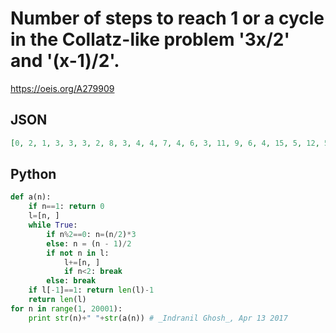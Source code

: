 # Number of steps to reach 1 or a cycle in the Collatz\-like problem '3x/2' and '\(x\-1\)/2'\.
https://oeis.org/A279909
## JSON
```JSON
[0, 2, 1, 3, 3, 3, 2, 8, 3, 4, 4, 7, 4, 6, 3, 11, 9, 6, 4, 15, 5, 12, 5, 11, 8, 6, 5, 7, 7, 14, 4, 18, 11, 10, 10, 11, 7, 9, 5, 11, 16, 6, 6, 15, 13, 12, 6, 17, 12, 9, 9, 11, 7, 11, 6, 19, 8, 8, 8, 11, 15, 14, 5, 24, 19, 14, 11, 13, 11, 13, 11, 16, 12, 8, 8, 10, 10, 10, 6, 16, 11, 17, 17, 18, 7, 26, 7, 24, 16, 11, 14, 13, 13, 15, 7, 23, 18, 14, 13, 23]
```
## Python
```Python
def a(n):
    if n==1: return 0
    l=[n, ]
    while True:
        if n%2==0: n=(n/2)*3
        else: n = (n - 1)/2
        if not n in l:
            l+=[n, ]
            if n<2: break
        else: break
    if l[-1]==1: return len(l)-1
    return len(l)
for n in range(1, 20001):
    print str(n)+" "+str(a(n)) # _Indranil Ghosh_, Apr 13 2017
```
